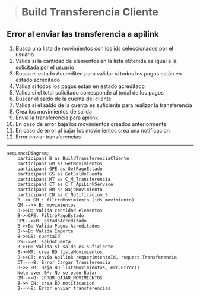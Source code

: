 > # Build Transferencia Cliente

## Error al enviar las transferencia a apilink
1. Busca una lista de movimientos con los ids seleccionados por el usuario.
2. Valida si la cantidad de elementos en la lista obtenida es igual a la solicitada por el usuario
3. Busca el estado Accredited para validar si todos los pagos están en estado acreditado
4. Valida si todos los pagos están en estado acreditado
5. Valida si el total solicitado corresponde al todal de los pagos
6. Buscar el saldo de la cuenta del cliente
7. Valida si el saldo de la cuenta es suficiente para realizar la transferencia
8. Crea los movimientos de salida
9. Envía la transferencia para apilink
10. En caso de error baja los movimientos creados anteriormente
11. En caso de error al bajar los movimientos crea una notificacion
12. Error enviar transferencias
***


```mermaid
sequenceDiagram;
    participant B as BuildTransferenciaCliente
    participant GM as GetMovimientos
    participant GPE as GetPagoEstado
    participant GS as GetSaldoCuenta
    participant MT as C_M_Transferencia
    participant CT as C_T_ApiLinkService
    participant BM as BajaMovimiento
    participant CN as C_Notificacion_S
    B ->> GM : filtroMovimiento (ids movimiento)
    GM -->> B: movimientos
    B->>B: Valida cantidad elementos
    B->>GPE: FiltroPagoEstado
    GPE-->>B: estadoAcreditado
    B->>B: Valida Pagos Acreditados
    B->>B: Valida Importe
    B->>GS: cuentaId
    GS-->>B: saldoCuenta
    B->>B: Valida si saldo es suficiente 
    B->>MT: crea BD listaMovimientos
    B->>CT: envía Apilink requerimientoId, request.Transferencia
    CT-->>B: Error Cargar Transferencia
    B->> BM: Baja BD listaMovimientos, err.Error()
    Note over BM: No se pudo Bajar
    BM-->>B: ERROR_BAJAR_MOVIMIENTOS
    B->> CN: crea BD notificacion
    B-->>B: Error enviar transferencias
```


